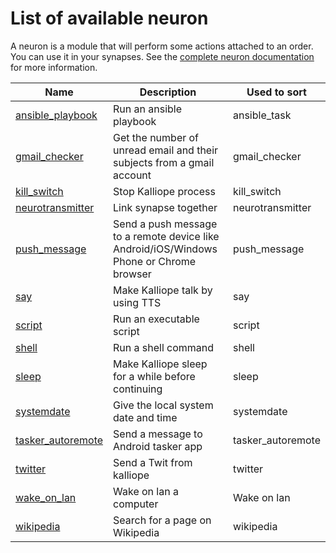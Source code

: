 # List of available neuron

A neuron is a module that will perform some actions attached to an order. You can use it in your synapses. See the [complete neuron documentation](neurons.md) for more information.

| Name                                               | Description                                                                             | Used to sort      |
|----------------------------------------------------|-----------------------------------------------------------------------------------------|-------------------|
| [ansible_playbook](../neurons/ansible_playbook/)   | Run an ansible playbook                                                                 | ansible_task      |
| [gmail_checker](../neurons/gmail_checker/)         | Get the number of unread email and their subjects from a gmail account                  | gmail_checker     |
| [kill_switch](../neurons/kill_switch/)             | Stop Kalliope process                                                                   | kill_switch       |
| [neurotransmitter](../neurons/neurotransmitter/)   | Link synapse together                                                                   | neurotransmitter  |
| [push_message](../neurons/push_message/)           | Send a push message to a remote device like Android/iOS/Windows Phone or Chrome browser | push_message      |
| [say](../neurons/say/)                             | Make Kalliope talk by using TTS                                                         | say               |
| [script](../neurons/script/)                       | Run an executable script                                                                | script            |
| [shell](../neurons/shell/)                         | Run a shell command                                                                     | shell             |
| [sleep](../neurons/sleep/)                         | Make Kalliope sleep for a while before continuing                                       | sleep             |
| [systemdate](../neurons/systemdate/)               | Give the local system date and time                                                     | systemdate        |
| [tasker_autoremote](../neurons/tasker_autoremote/) | Send a message to Android tasker app                                                    | tasker_autoremote |
| [twitter](../neurons/twitter/)                     | Send a Twit from kalliope                                                               | twitter           |
| [wake_on_lan](../neurons/wake_on_lan/)             | Wake on lan a computer                                                                  | Wake on lan       |
| [wikipedia](../neurons/wikipedia/)                 | Search for a page on Wikipedia                                                          | wikipedia         |

